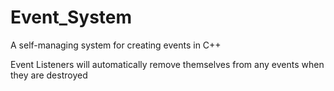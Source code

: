 # Event_System
A self-managing system for creating events in C++

Event Listeners will automatically remove themselves from any events when they are destroyed
